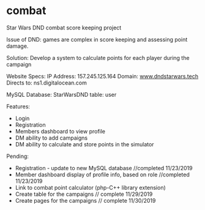 # combat
Star Wars DND combat score keeping project

Issue of DND: games are complex in score keeping and assessing point damage.

Solution: Develop a system to calculate points for each player during the campaign


Website Specs:
IP Address: 157.245.125.164
Domain: www.dndstarwars.tech
Directs to: ns1.digitalocean.com

MySQL Database: StarWarsDND
table: user

Features:
* Login
* Registration
* Members dashboard to view profile
* DM ability to add campaigns
* DM ability to calculate and store points in the simulator

Pending:
* Registration - update to new MySQL database //completed 11/23/2019
* Member dashboard display of profile info, based on role //completed 11/23/2019
* Link to combat point calculator (php-C++ library extension)
* Create table for the campaigns // complete 11/29/2019
* Create pages for the campaigns // complete 11/30/2019


